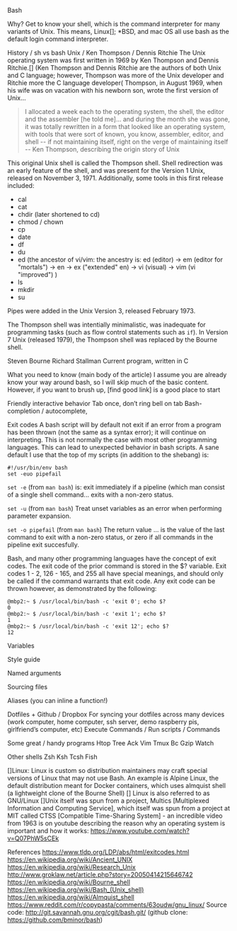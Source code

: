 Bash

Why?
Get to know your shell, which is the command interpreter for many variants of
Unix. This means, Linux[]; \*BSD, and mac OS all use bash as the default login command
interpreter.

History / sh vs bash
Unix / Ken Thompson / Dennis Ritchie
The Unix operating system was first written in 1969 by Ken Thompson and Dennis
Ritchie.[] \(Ken Thompson and Dennis Ritchie are the authors of both Unix and C
language; however, Thompson was more of the Unix developer and Ritchie more the
C language developer\( Thompson, in August 1969, when his wife was on vacation
with his newborn son, wrote the first version of Unix...

> I allocated a week each to the operating system, the shell, the editor and the
> assembler [he told me]... and during the month she was gone, it was totally
> rewritten in a form that looked like an operating system, with tools that were
> sort of known, you know, assembler, editor, and shell -- if not maintaining
> itself, right on the verge of maintaining itself
-- Ken Thompson, describing the origin story of Unix

This original Unix shell is called the Thompson shell. Shell redirection was an
early feature of the shell, and was present for the Version 1 Unix, released on
November 3, 1971. Additionally, some tools in this first release included:
- cal
- cat
- chdir (later shortened to cd)
- chmod / chown
- cp
- date
- df
- du
- ed (the ancestor of vi/vim: the ancestry is: ed (editor)
                                              -> em (editor for "mortals")
                                              -> en
                                              -> ex ("extended" en)
                                              -> vi (visual)
                                              -> vim (vi "improved") )
- ls
- mkdir
- su

Pipes were added in the Unix Version 3, released February 1973.

The Thompson shell was intentially minimalistic, was inadequate for programming
tasks (such as flow control statements such as `if`). In Version 7 Unix
(released 1979), the Thompson shell was replaced by the Bourne shell.

Steven Bourne
Richard Stallman
Current program, written in C

What you need to know (main body of the article)
I assume you are already know your way around bash, so I will skip much of the basic content. However, if you want to brush up, [find good link] is a good place to start

Friendly interactive behavior
Tab once, don’t ring bell on tab
Bash-completion / autocomplete,

Exit codes
A bash script will by default not exit if an error from a program has been
thrown (not the same as a syntax error); it will continue on interpreting. This
is not normally the case with most other programming languages. This can lead
to unexpected behavior in bash scripts. A sane default I use that the top of my
scripts (in addition to the shebang) is:

```
#!/usr/bin/env bash
set -euo pipefail
```

`set -e` (from `man bash`) is: exit immediately if a pipeline (which man
consist of a single shell command... exits with a non-zero status.

`set -u` (from `man bash`) Treat unset variables as an error when performing
parameter expansion.

`set -o pipefail` (from `man bash`) The return value ... is the value of the
last command to exit with a non-zero status, or zero if all commands in the
pipeline exit succesfully.

Bash, and many other programming languages have the concept of exit codes. The
exit code of the prior command is stored in the $? variable. Exit codes 1 - 2,
126 - 165, and 255 all have special meanings, and should only be called if the
command warrants that exit code. Any exit code can be thrown however, as demonstrated by the following:

```
@mbp2:~ $ /usr/local/bin/bash -c 'exit 0'; echo $?
0
@mbp2:~ $ /usr/local/bin/bash -c 'exit 1'; echo $?
1
@mbp2:~ $ /usr/local/bin/bash -c 'exit 12'; echo $?
12
```

Variables

Style guide

Named arguments

Sourcing files

Aliases (you can inline a function!)

Dotfiles + Github / Dropbox
For syncing your dotfiles across many devices (work computer, home computer, ssh server, demo raspberry pis, girlfriend’s computer, etc)
Execute Commands / Run scripts / Commands

Some great / handy programs
Htop
Tree
Ack
Vim
Tmux
Bc
Gzip
Watch



Other shells
Zsh
Ksh
Tcsh
Fish

[]Linux: Linux is custom so distribution maintainers may craft special versions of Linux that may not use Bash. An example is Alpine Linux, the default distribution meant for Docker containers, which uses almquist shell (a lightweight clone of the Bourne Shell)
[] Linux is also referred to as GNU/Linux
[]Unix itself was spun from a project, Multics [Multiplexed Information and Computing Service],
which itself was spun from a project at MIT called CTSS [Compatible Time-Sharing System] - an
incredible video from 1963 is on youtube describing the reason why an operating system is important
and how it works: https://www.youtube.com/watch?v=Q07PhW5sCEk

References
https://www.tldp.org/LDP/abs/html/exitcodes.html
https://en.wikipedia.org/wiki/Ancient_UNIX
https://en.wikipedia.org/wiki/Research_Unix
http://www.groklaw.net/article.php?story=20050414215646742
https://en.wikipedia.org/wiki/Bourne_shell
https://en.wikipedia.org/wiki/Bash_(Unix_shell)
https://en.wikipedia.org/wiki/Almquist_shell
https://www.reddit.com/r/copypasta/comments/63oudw/gnu_linux/
Source code: http://git.savannah.gnu.org/cgit/bash.git/ (github clone: https://github.com/bminor/bash)
